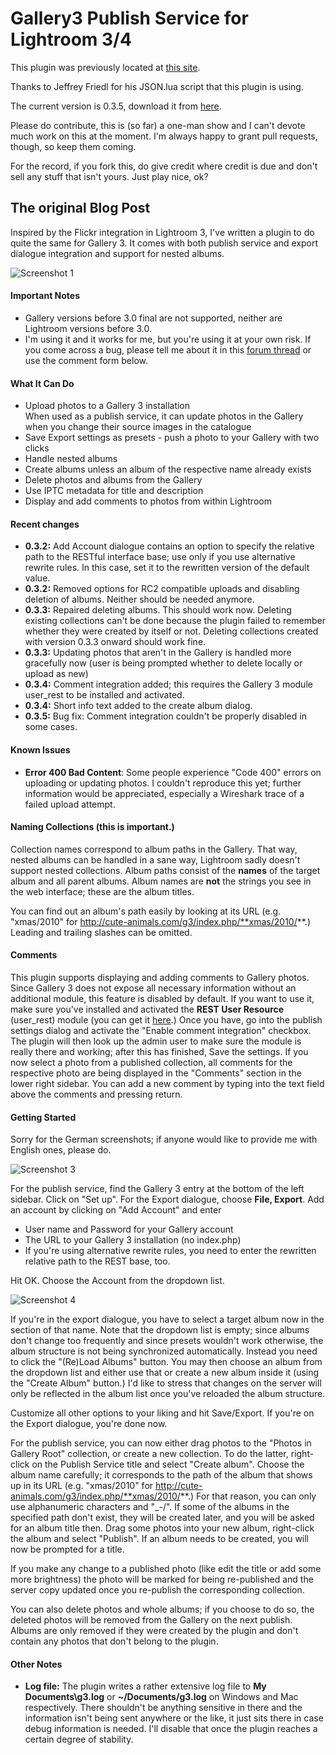 # Gallery3 Publish Service for Lightroom 3/4 #

This plugin was previously located at [this site](http://felix.sappe.lt/?p=123).

Thanks to Jeffrey Friedl for his JSON.lua script that this plugin is using.

The current version is 0.3.5, download it from [here](https://github.com/flxs/g3publishservice/raw/3c7053a458496ad021e1a04a750a0a418c850d6f/G3PublishService.lrplugin.zip).

Please do contribute, this is (so far) a one-man show and I can't devote much work on this at the moment. I'm always happy to grant pull requests, though, so keep them coming.

For the record, if you fork this, do give credit where credit is due and don't sell any stuff that isn't yours. Just play nice, ok?



## The original Blog Post ##

Inspired by the Flickr integration in Lightroom 3, I've written a plugin to do quite the same for Gallery 3. It comes with both publish service and export dialogue integration and support for nested albums.

![Screenshot 1](http://felix.sappe.lt/wp-content/uploads/2010/09/screenshot1.png)


#### Important Notes ####
* Gallery versions before 3.0 final are not supported, neither are Lightroom versions before 3.0.
* I'm using it and it works for me, but you're using it at your own risk. If you come across a bug, please tell me about it in this [forum thread](http://gallery.menalto.com/node/97832) or use the comment form below.

#### What It Can Do ####

* Upload photos to a Gallery 3 installation   
When used as a publish service, it can update photos in the Gallery when you change their source images in the catalogue
* Save Export settings as presets - push a photo to your Gallery with two clicks
* Handle nested albums
* Create albums unless an album of the respective name already exists
* Delete photos and albums from the Gallery
* Use IPTC metadata for title and description
* Display and add comments to photos from within Lightroom

#### Recent changes ####

* **0.3.2:** Add Account dialogue contains an option to specify the relative path to the RESTful interface base; use only if you use alternative rewrite rules. In this case, set it to the rewritten version of the default value.
* **0.3.2:** Removed options for RC2 compatible uploads and disabling deletion of albums. Neither should be needed anymore.
* **0.3.3:** Repaired deleting albums. This should work now. Deleting existing collections can't be done because the plugin failed to remember whether they were created by itself or not. Deleting collections created with version 0.3.3 onward should work fine.
* **0.3.3:** Updating photos that aren't in the Gallery is handled more gracefully now (user is being prompted whether to delete locally or upload as new)
* **0.3.4:** Comment integration added; this requires the Gallery 3 module user_rest to be installed and activated.
* **0.3.4:** Short info text added to the create album dialog.
* **0.3.5:** Bug fix: Comment integration couldn't be properly disabled in some cases.

#### Known Issues ####

* **Error 400 Bad Content**: Some people experience "Code 400" errors on uploading or updating photos. I couldn't reproduce this yet; further information would be appreciated, especially a Wireshark trace of a failed upload attempt.

#### Naming Collections (this is important.) ####

Collection names correspond to album paths in the Gallery. That way, nested albums can be handled in a sane way, Lightroom sadly doesn't support nested collections. Album paths consist of the **names** of the target album and all parent albums. Album names are **not** the strings you see in the web interface; these are the album titles.

You can find out an album's path easily by looking at its URL (e.g. "xmas/2010" for http://cute-animals.com/g3/index.php/**xmas/2010/**.) Leading and trailing slashes can be omitted.

#### Comments ####

This plugin supports displaying and adding comments to Gallery photos. Since Gallery 3 does not expose all necessary information without an additional module, this feature is disabled by default. If you want to use it, make sure you've installed and activated the **REST User Resource** (user_rest) module (you can get it [here](http://www.gallerymodules.com/).)
Once you have, go into the publish settings dialog and activate the "Enable comment integration" checkbox. The plugin will then look up the admin user to make sure the module is really there and working; after this has finished, Save the settings.
If you now select a photo from a published collection, all comments for the respective photo are being displayed in the "Comments" section in the lower right sidebar. You can add a new comment by typing into the text field above the comments and pressing return.

#### Getting Started ####

Sorry for the German screenshots; if anyone would like to provide me with English ones, please do.

![Screenshot 3](http://felix.sappe.lt/wp-content/uploads/2010/09/screenshot3.png)

For the publish service, find the Gallery 3 entry at the bottom of the left sidebar. Click on "Set up". For the Export dialogue, choose **File, Export**. Add an account by clicking on "Add Account" and enter

* User name and Password for your Gallery account
* The URL to your Gallery 3 installation (no index.php)
* If you're using alternative rewrite rules, you need to enter the rewritten relative path to the REST base, too.

Hit OK. Choose the Account from the dropdown list.

![Screenshot 4](http://felix.sappe.lt/wp-content/uploads/2010/09/screenshot4.png)


If you're in the export dialogue, you have to select a target album now in the section of that name. Note that the dropdown list is empty; since albums don't change too frequently and since presets wouldn't work otherwise, the album structure is not being synchronized automatically. Instead you need to click the "(Re)Load Albums" button. You may then choose an album from the dropdown list and either use that or create a new album inside it (using the "Create Album" button.) I'd like to stress that changes on the server will only be reflected in the album list once you've reloaded the album structure.

Customize all other options to your liking and hit Save/Export. If you're on the Export dialogue, you're done now.

For the publish service, you can now either drag photos to the "Photos in Gallery Root" collection, or create a new collection. To do the latter, right-click on the Publish Service title and select "Create album". Choose the album name carefully; it corresponds to the path of the album that shows up in its URL (e.g. "xmas/2010" for http://cute-animals.com/g3/index.php/**xmas/2010/**.) For that reason, you can only use alphanumeric characters and "_-/". If some of the albums in the specified path don't exist, they will be created later, and you will be asked for an album title then. Drag some photos into your new album, right-click the album and select "Publish". If an album needs to be created, you will now be prompted for a title.

If you make any change to a published photo (like edit the title or add some more brightness) the photo will be marked for being re-published and the server copy updated once you re-publish the corresponding collection.

You can also delete photos and whole albums; if you choose to do so, the deleted photos will be removed from the Gallery on the next publish. Albums are only removed if they were created by the plugin and don't contain any photos that don't belong to the plugin.

#### Other Notes ####

* **Log file:** The plugin writes a rather extensive log file to **My Documents\g3.log** or **~/Documents/g3.log** on Windows and Mac respectively. There shouldn't be anything sensitive in there and the information isn't being sent anywhere or the like, it just sits there in case debug information is needed. I'll disable that once the plugin reaches a certain degree of stability.
